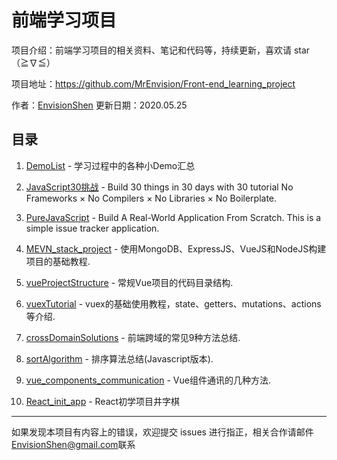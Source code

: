 # 前端学习项目


项目介绍：前端学习项目的相关资料、笔记和代码等，持续更新，喜欢请 star（≧∇≦）

项目地址：https://github.com/MrEnvision/Front-end_learning_project

作者：[EnvisionShen](https://github.com/MrEnvision)  更新日期：2020.05.25



## 目录

1. [DemoList](./demoList)  - 学习过程中的各种小Demo汇总

2. [JavaScript30挑战](./JavaScript_30days) - Build 30 things in 30 days with 30 tutorial No Frameworks × No Compilers × No Libraries × No Boilerplate.

3. [PureJavaScript](./pureJavascript) - Build A Real-World Application From Scratch. This is a simple issue tracker application.

4. [MEVN_stack_project](./MEVN_stack_project) - 使用MongoDB、ExpressJS、VueJS和NodeJS构建项目的基础教程.

5. [vueProjectStructure](./vueProjectStructure) - 常规Vue项目的代码目录结构.

6. [vuexTutorial](./vuexTutorial) - vuex的基础使用教程，state、getters、mutations、actions等介绍.

7. [crossDomainSolutions](./crossDomainSolutions) - 前端跨域的常见9种方法总结.

8. [sortAlgorithm](./sortAlgorithms_JS) - 排序算法总结(Javascript版本).

9. [vue_components_communication](./vue_components_communication) - Vue组件通讯的几种方法.

10. [React_init_app](react_init) - React初学项目井字棋

    

------

如果发现本项目有内容上的错误，欢迎提交 issues 进行指正，相关合作请邮件<a href="mailto:EnvisionShen@gmail.com">EnvisionShen@gmail.com</a>联系